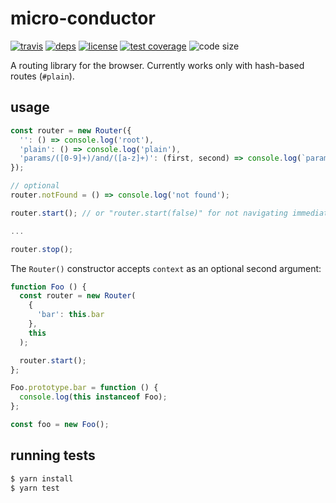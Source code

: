 # micro-conductor

  [![travis][travis-image]][travis-url]
  [![deps][deps-image]][deps-url]
  [![license][license-image]][license-url]
  [![test coverage][test-coverage-image]][test-coverage-url]
  ![code size][code-size-image]

A routing library for the browser.
Currently works only with hash-based routes (`#plain`).

## usage

```js
const router = new Router({
  '': () => console.log('root'),
  'plain': () => console.log('plain'),
  'params/([0-9]+)/and/([a-z]+)': (first, second) => console.log(`params/${first}/and/${second}`)
});

// optional
router.notFound = () => console.log('not found');

router.start(); // or "router.start(false)" for not navigating immediately

...

router.stop();
```

The `Router()` constructor accepts `context` as an optional second argument:

```js
function Foo () {
  const router = new Router(
    {
      'bar': this.bar
    },
    this
  );

  router.start();
};

Foo.prototype.bar = function () {
  console.log(this instanceof Foo);
};

const foo = new Foo();
```

## running tests

```bash
$ yarn install
$ yarn test
```

[travis-image]: https://img.shields.io/travis/oleksmarkh/micro-conductor/master.svg?style=flat-square
[travis-url]: https://travis-ci.org/oleksmarkh/micro-conductor
[deps-image]: https://img.shields.io/david/oleksmarkh/micro-conductor.svg?style=flat-square
[deps-url]: https://david-dm.org/oleksmarkh/micro-conductor
[license-image]: https://img.shields.io/github/license/oleksmarkh/micro-conductor.svg?style=flat-square
[license-url]: https://github.com/oleksmarkh/micro-conductor/blob/master/LICENSE
[test-coverage-image]: https://img.shields.io/coveralls/github/oleksmarkh/micro-conductor.svg?style=flat-square
[test-coverage-url]: https://coveralls.io/github/oleksmarkh/micro-conductor
[code-size-image]: https://img.shields.io/github/languages/code-size/oleksmarkh/micro-conductor.svg?style=flat-square
